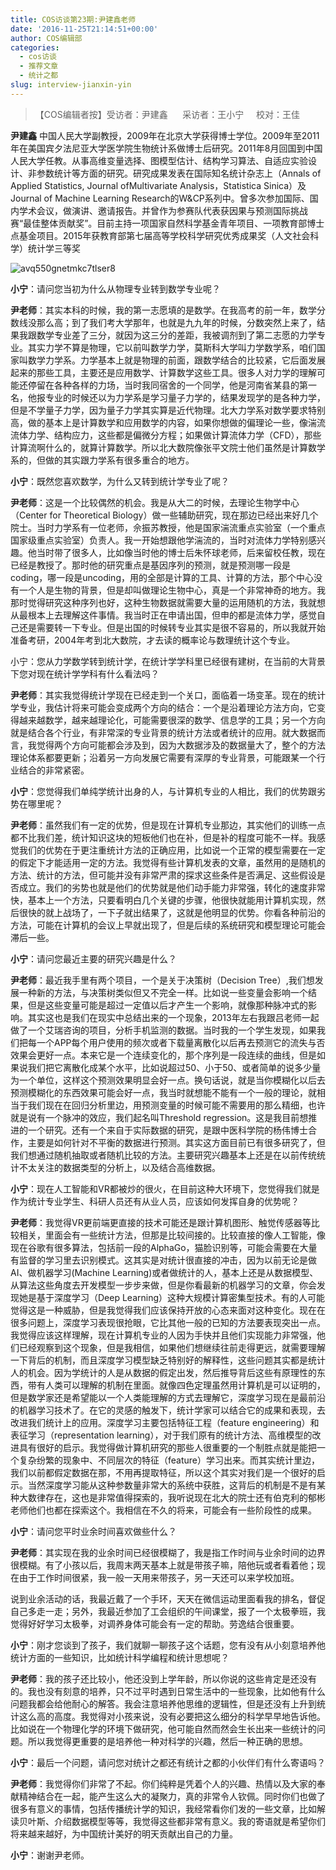 ```yaml
---
title: COS访谈第23期:尹建鑫老师
date: '2016-11-25T21:14:51+00:00'
author: COS编辑部
categories:
  - cos访谈
  - 推荐文章
  - 统计之都
slug: interview-jianxin-yin
---
```


>【COS编辑者按】受访者：尹建鑫      采访者：王小宁     校对：王佳

**尹建鑫** 中国人民大学副教授，2009年在北京大学获得博士学位。2009年至2011年在美国宾夕法尼亚大学医学院生物统计系做博士后研究。2011年8月回国到中国人民大学任教。从事高维变量选择、图模型估计、结构学习算法、自适应实验设计、非参数统计等方面的研究。研究成果发表在国际知名统计杂志上（Annals of Applied Statistics, Journal ofMultivariate Analysis，Statistica Sinica）及Journal of Machine Learning Research的W&CP系列中。曾多次参加国际、国内学术会议，做演讲、邀请报告。并曾作为参赛队代表获因果与预测国际挑战赛“最佳整体贡献奖”。目前主持一项国家自然科学基金青年项目、一项教育部博士点基金项目。2015年获教育部第七届高等学校科学研究优秀成果奖（人文社会科学）统计学三等奖

<!--more-->

![avq550gnetmkc7tlser8](https://uploads.cosx.org/2016/11/AVQ550GNETMKC7TLSER8.png)

**小宁**：请问您当初为什么从物理专业转到数学专业呢？

**尹老师**：其实本科的时候，我的第一志愿填的是数学。在我高考的前一年，数学分数线没那么高；到了我们考大学那年，也就是九九年的时候，分数突然上来了，结果我跟数学专业差了三分，就因为这三分的差距，我被调剂到了第二志愿的力学专业。其实力学不算是物理，它以前叫数学力学，莫斯科大学叫力学数学系，咱们国家叫数学力学系。力学基本上就是物理的前面，跟数学结合的比较紧，它后面发展起来的那些工具，主要还是应用数学、计算数学这些工具。很多人对力学的理解可能还停留在各种各样的力场，当时我同宿舍的一个同学，他是河南省某县的第一名，他报专业的时候还以为力学系是学习量子力学的，结果发现学的是各种力学，但是不学量子力学，因为量子力学其实算是近代物理。北大力学系对数学要求特别高，做的基本上是计算数学和应用数学的内容，如果你想做的偏理论一些，像湍流流体力学、结构应力，这些都是偏微分方程；如果做计算流体力学（CFD），那些计算流啊什么的，就算计算数学。所以北大数院像张平文院士他们虽然是计算数学系的，但做的其实跟力学系有很多重合的地方。

**小宁**：既然您喜欢数学，为什么又转到统计学专业了呢？

**尹老师**：这是一个比较偶然的机会。我是从大二的时候，去理论生物学中心（Center for Theoretical Biology）做一些辅助研究，现在那边已经出来好几个院士。当时力学系有一位老师，佘振苏教授，他是国家湍流重点实验室（一个重点国家级重点实验室）负责人。我一开始想跟他学湍流的，当时对流体力学特别感兴趣。他当时带了很多人，比如像当时他的博士后朱怀球老师，后来留校任教，现在已经是教授了。那时他的研究重点是基因序列的预测，就是预测哪一段是coding，哪一段是uncoding，用的全部是计算的工具、计算的方法，那个中心没有一个人是生物的背景，但是却叫做理论生物中心，真是一个非常神奇的地方。我那时觉得研究这种序列也好，这种生物数据就需要大量的运用随机的方法，我就想从最根本上去理解这件事情。我当时正在申请出国，但申的都是流体力学，感觉自己还是需要转一下专业。但是出国的时候转专业其实是很不容易的，所以我就开始准备考研，2004年考到北大数院，才去读的概率论与数理统计这个专业。

小宁：您从力学数学转到统计学，在统计学学科里已经很有建树，在当前的大背景下您对现在统计学学科有什么看法吗？

**尹老师**：其实我觉得统计学现在已经走到一个关口，面临着一场变革。现在的统计学专业，我估计将来可能会变成两个方向的结合：一个是沿着理论方法方向，它变得越来越数学，越来越理论化，可能需要很深的数学、信息学的工具；另一个方向就是结合各个行业，有非常深的专业背景的统计方法或者统计的应用。就大数据而言，我觉得两个方向可能都会涉及到，因为大数据涉及的数据量大了，整个的方法理论体系都要更新；沿着另一方向发展它需要有深厚的专业背景，可能跟某一个行业结合的非常紧密。

**小宁**：您觉得我们单纯学统计出身的人，与计算机专业的人相比，我们的优势跟劣势在哪里呢？

**尹老师**：虽然我们有一定的优势，但是现在计算机专业那边，其实他们的训练一点都不比我们差，统计知识这块的短板他们也在补，但是补的程度可能不一样。我感觉我们的优势在于更注重统计方法的正确应用，比如说一个正常的模型需要在一定的假定下才能适用一定的方法。我觉得有些计算机发表的文章，虽然用的是随机的方法、统计的方法，但可能并没有非常严肃的探求这些条件是否满足、这些假设是否成立。我们的劣势也就是他们的优势就是他们动手能力非常强，转化的速度非常快，基本上一个方法，只要看明白几个关键的步骤，他很快就能用计算机实现，然后很快的就上战场了，一下子就出结果了，这就是他明显的优势。你看各种前沿的方法，可能在计算机的会议上早就出现了，但是后续的系统研究和模型理论可能会滞后一些。

**小宁**：请问您最近主要的研究兴趣是什么？

**尹老师**：最近我手里有两个项目，一个是关于决策树（Decision Tree）,我们想发展一种新的方法，与决策树类似但又不完全一样。比如说一些变量会影响一个结果，但是这些变量可能是超过一定值以后才产生一个影响，就像那种脉冲式的影响。其实这也是我们在现实中总结出来的一个现象，2013年左右我跟吕老师一起做了一个艾瑞咨询的项目，分析手机监测的数据。当时我的一个学生发现，如果我们把每一个APP每个用户使用的频次或者下载量离散化以后再去预测它的流失与否效果会更好一点。本来它是一个连续变化的，那个序列是一段连续的曲线，但是如果说我们把它离散化成某个水平，比如说超过50、小于50、或者简单的说多少量为一个单位，这样这个预测效果明显会好一点。换句话说，就是当你模糊化以后去预测模糊化的东西效果可能会好一点，我当时就想能不能有一个一般的理论，就相当于我们现在在回归分析里边，用预测变量的时候可能不需要用的那么精细，也许就是说有一个脉冲的效应，我们起名叫Threshold regression。这是我目前想推进的一个研究。还有一个来自于实际数据的研究，是跟中医科学院的杨伟博士合作，主要是如何针对不平衡的数据进行预测。其实这方面目前已有很多研究了，但我们想通过随机抽取或者随机比较的方法。主要研究兴趣基本上还是在以前传统统计不太关注的数据类型的分析上，以及结合高维数据。

**小宁**：现在人工智能和VR都被炒的很火，在目前这种大环境下，您觉得我们就是作为统计专业学生、科研人员还有从业人员，应该如何发挥自身的优势呢？

**尹老师**：我觉得VR更前端更直接的技术可能还是跟计算机图形、触觉传感器等比较相关，里面会有一些统计方法，但那是比较间接的。比较直接的像人工智能，像现在谷歌有很多算法，包括前一段的AlphaGo，猫脸识别等，可能会需要在大量有监督的学习里去识别模式。这其实是对统计很直接的冲击，因为以前无论是做AI、做机器学习(Machine Learning)或者做统计的人，基本上还是从数据模型、从算法这些角度去开发模型一步步来做，但是你看最新的机器学习的文章，你会发现她是基于深度学习（Deep Learning）这种大规模计算密集型技术。有的人可能觉得这是一种威胁，但是我觉得我们应该保持开放的心态来面对这种变化。现在在很多问题上，深度学习表现很抢眼，它比其他一般的已知的方法要表现突出一点。我觉得应该这样理解，现在计算机专业的人因为手快并且他们实现能力非常强，他们已经观察到这个现象，但是我相信，如果他们想继续往前走得更远，就需要理解一下背后的机制，而且深度学习模型缺乏特别好的解释性，这些问题其实都是统计人的机会。因为学统计的人是从数据的假定出发，然后推导背后这些有原理性的东西，带有人类可以理解的机制在里面。就像四色定理虽然用计算机是可以证明的，但是数学家还是希望能以一个人类能理解的方式去理解它，深度学习现在是最前沿的机器学习技术了。在它的灵感的触发下，统计学家可以结合它的成果和表现，去改进我们统计上的应用。深度学习主要包括特征工程（feature engineering）和表征学习（representation learning），对于我们原有的统计方法、高维模型的改进具有很好的启示。我觉得做计算机研究的那些人很重要的一个制胜点就是能把一个复杂纷繁的现象中、不同层次的特征（feature）学习出来。而其实统计里边，我们以前都假定数据在那，不用再提取特征，所以这个其实对我们是一个很好的启示。当然深度学习能从这种参数量非常大的系统中获胜，这背后的机制是不是有某种大数律存在，这也是非常值得探索的，我听说现在北大的院士还有伯克利的郁彬老师他们也都在探索这个。我相信在不久的将来，可能会有一些阶段性的成果。

**小宁**：请问您平时业余时间喜欢做些什么？

**尹老师**：其实现在我的业余时间已经很模糊了，我是指工作时间与业余时间的边界很模糊。有了小孩以后，我周末两天基本上就是带孩子嘛，陪他玩或者看着他；现在由于工作时间很紧，我一般一天用来带孩子，另一天还可以来学校加班。

说到业余活动的话，我最近戴了一个手环，天天在微信运动里面看我的排名，督促自己多走一走；另外，我最近参加了工会组织的午间课堂，报了一个太极拳班，我觉得好好学习太极拳，对调养身体可能会有一定的帮助。劳逸结合很重要。

**小宁**：刚才您谈到了孩子，我们就聊一聊孩子这个话题，您有没有从小刻意培养他统计方面的一些知识，比如统计科学编程和统计思想呢？

**尹老师**：我的孩子还比较小，他还没到上学年龄，所以你说的这些肯定是还没有的。我也没有刻意的培养，只不过平时遇到日常生活中的一些现象，比如他有什么问题我都会给他耐心的解答。我会注意培养他思维的逻辑性，但是还没有上升到统计这么高的高度。我觉得对小孩来说，没有必要把这么细分的科学早早地告诉他。比如说在一个物理化学的环境下做研究，他可能自然而然会生长出来一些统计的问题。所以我觉得更重要的是培养他一种对科学的兴趣，然后一种正确的思想。

**小宁**：最后一个问题，请问您对统计之都还有统计之都的小伙伴们有什么寄语吗？

**尹老师**：我觉得你们非常了不起。你们纯粹是凭着个人的兴趣、热情以及大家的奉献精神结合在一起，能产生这么大的凝聚力，真的非常令人钦佩。同时你们也做了很多有意义的事情，包括传播统计学的知识，我经常看你们发的一些文章，比如解读贝叶斯、介绍数据模型等等，我觉得这些都非常有意义。我的寄语就是希望你们将来越来越好，为中国统计美好的明天贡献出自己的力量。

**小宁**：谢谢尹老师。
